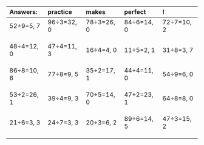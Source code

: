 | Answers: | practice | makes | perfect | ! |
| :--- | :--- | :--- | :--- | :--- |
| 52÷9=5, 7 | 96÷3=32, 0 | 78÷3=26, 0 | 84÷6=14, 0 | 72÷7=10, 2 | 
|   |   |   |   |   | 
|   |   |   |   |   | 
|   |   |   |   |   | 
| 48÷4=12, 0 | 47÷4=11, 3 | 16÷4=4, 0 | 11÷5=2, 1 | 31÷8=3, 7 | 
|   |   |   |   |   | 
|   |   |   |   |   | 
|   |   |   |   |   | 
| 86÷8=10, 6 | 77÷8=9, 5 | 35÷2=17, 1 | 44÷4=11, 0 | 54÷9=6, 0 | 
|   |   |   |   |   | 
|   |   |   |   |   | 
|   |   |   |   |   | 
| 53÷2=26, 1 | 39÷4=9, 3 | 70÷5=14, 0 | 47÷2=23, 1 | 64÷8=8, 0 | 
|   |   |   |   |   | 
|   |   |   |   |   | 
|   |   |   |   |   | 
| 21÷6=3, 3 | 24÷7=3, 3 | 20÷3=6, 2 | 89÷6=14, 5 | 47÷3=15, 2 | 
|   |   |   |   |   | 
|   |   |   |   |   | 
|   |   |   |   |   | 
